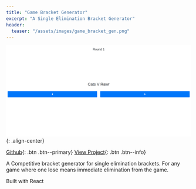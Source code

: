 ```yaml
---
title: "Game Bracket Generator"
excerpt: "A Single Elimination Bracket Generator"
header:
  teaser: "/assets/images/game_bracket_gen.png"
---
```


![Bracket Gen](/assets/images/game_bracket_gen.png){: .align-center}

<!-- Buttons -->

[Github](https://github.com/Mechasparrow/game-bracket-gen){: .btn .btn--primary}
[View Project](http://competitive-bracket-gen.surge.sh/){: .btn .btn--info}

<!-- Description -->

A Competitive bracket generator for single elimination brackets. For any game where one lose means immediate elimination from the game.

Built with React
